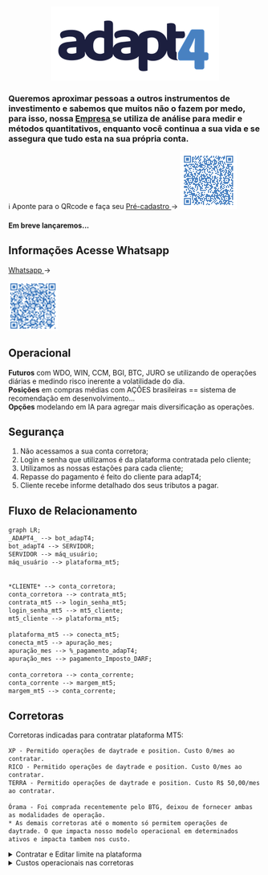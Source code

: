 <p align="center">
<img   src="LOGO-ADAPT4-HORIZONTAL-AZUL_reduzido.png"
  alt="QRcode" /> </p>
  
  <h3>  Queremos aproximar pessoas a outros instrumentos de investimento e sabemos que muitos não o fazem por medo, para isso, nossa <a href="http://www.adapt4.com.br"> Empresa </a> se utiliza de análise para medir e métodos quantitativos, enquanto você continua a sua vida e se assegura que tudo esta na sua própria conta. </h3>
  
</h1>

 ℹ️ Aponte para o QRcode e faça seu <a href="https://docs.google.com/forms/d/1Z5kRrNm_CM8c7UKUxviqJqp9t9NPqXJSKko6WeKixgY/preview"> Pré-cadastro </a> → 
<img
  src="qrcode_git.png"
  alt="QRcode-form" /> <h4> Em breve lançaremos...</h4>

<h2> Informações Acesse Whatsapp </h2>
 <a href="https://wa.me/message/632FBHL3XP6PO1"> Whatsapp </a> →
 <p></p>
<img
  src="https://github.com/viniciusdantasdc/Adapt4_invest/blob/main/qrcode_whatsapp_adapt4.png"
  alt="QRcode-whatsapp" />

<h2> Operacional </h2>
<div> <strong>Futuros</strong> com WDO, WIN, CCM, BGI, BTC, JURO se utilizando de operações diárias e medindo risco inerente a volatilidade do dia. </div>
<div> <strong>Posições</strong> em compras médias com AÇÕES brasileiras == sistema de recomendação em desenvolvimento... </div>
<div> <strong>Opções</strong> modelando em IA para agregar mais diversificação as operações. </div>
</h3>

<h2> Segurança </h2>
  <ol>
    <li> Não acessamos a sua conta corretora; </li>
    <li> Login e senha que utilizamos é da plataforma contratada pelo cliente; </li>
    <li> Utilizamos as nossas estações para cada cliente; </li>
    <li> Repasse do pagamento é feito do cliente para adapT4; </li>
    <li> Cliente recebe informe detalhado dos seus tributos a pagar. </li>   
  </ol>  
<h2>

</h2>

<h2> Fluxo de Relacionamento </h2>

```mermaid
graph LR;
_ADAPT4_ --> bot_adapT4;
bot_adapT4 --> SERVIDOR;
SERVIDOR --> máq_usuário;
máq_usuário --> plataforma_mt5;


*CLIENTE* --> conta_corretora;
conta_corretora --> contrata_mt5;
contrata_mt5 --> login_senha_mt5;
login_senha_mt5 --> mt5_cliente;
mt5_cliente --> plataforma_mt5;

plataforma_mt5 --> conecta_mt5;
conecta_mt5 --> apuração_mes;
apuração_mes --> %_pagamento_adapT4;
apuração_mes --> pagamento_Imposto_DARF;

conta_corretora --> conta_corrente;
conta_corrente --> margem_mt5;
margem_mt5 --> conta_corrente;

```
</details>

<h2> Corretoras </h2>
    Corretoras indicadas para contratar plataforma MT5:
    
    XP - Permitido operações de daytrade e position. Custo 0/mes ao contratar.
    RICO - Permitido operações de daytrade e position. Custo 0/mes ao contratar.
    TERRA - Permitido operações de daytrade e position. Custo R$ 50,00/mes ao contratar.
    
    Órama - Foi comprada recentemente pelo BTG, deixou de fornecer ambas as modalidades de operação.
    * As demais corretoras até o momento só permitem operações de daytrade. O que impacta nosso modelo operacional em determinados ativos e impacta tambem nos custo.

<details>
     <summary> Contratar e Editar limite na plataforma </summary>
    
```
XP
> Em [Menu] acesse [Produtos] → Renta Variável → Plataformas e Serviços:
  > Nas [Guias] selecione [Automação] → Escolha o card MetaTrader 5 → Click em [Contratar].  *ATENÇAO*, não escolha (simulador)
> No card do MetaTrader 5 click em [Gerenciar] → Click Alterar limites → Indique o valor de limite → Click [Continuar]. Deve exigir sua senha de assinatura!
  > *ATENÇAO*, você deve possuir Saldo na conta investimento!

RICO
> Em [Menu] acesse [Opera na bolsa] → Click em Plataformas de Negociação:
  > Pesquise por meta → Plataformas e Serviços → No card MetaTrader 5 → Click em [Contratar].  *ATENÇAO*, não escolha (simulador)
> No card do MetaTrader 5 click no 3 pontos → Click Editar limits → Indique o valor de limite → Click [Continuar]. Deve exigir sua senha de assinatura!
 > *ATENÇAO*, você deve possuir Saldo na conta investimento!


```
</details>

<details>
     <summary> Custos operacionais nas corretoras </summary>
    
```

```
</details>
